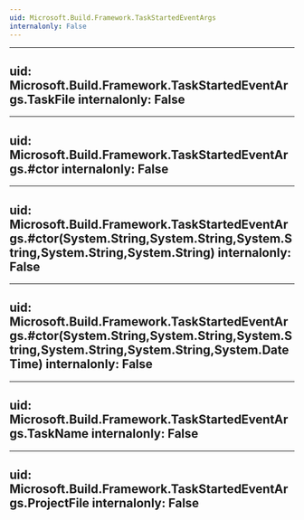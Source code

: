 ```yaml
---
uid: Microsoft.Build.Framework.TaskStartedEventArgs
internalonly: False
---
```


---
uid: Microsoft.Build.Framework.TaskStartedEventArgs.TaskFile
internalonly: False
---

---
uid: Microsoft.Build.Framework.TaskStartedEventArgs.#ctor
internalonly: False
---

---
uid: Microsoft.Build.Framework.TaskStartedEventArgs.#ctor(System.String,System.String,System.String,System.String,System.String)
internalonly: False
---

---
uid: Microsoft.Build.Framework.TaskStartedEventArgs.#ctor(System.String,System.String,System.String,System.String,System.String,System.DateTime)
internalonly: False
---

---
uid: Microsoft.Build.Framework.TaskStartedEventArgs.TaskName
internalonly: False
---

---
uid: Microsoft.Build.Framework.TaskStartedEventArgs.ProjectFile
internalonly: False
---
